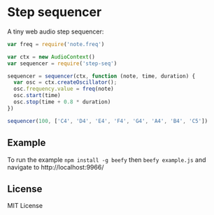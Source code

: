 # Step sequencer  

A tiny web audio step sequencer:

```js
var freq = require('note.freq')

var ctx = new AudioContext()
var sequencer = require('step-seq')

sequencer = sequencer(ctx, function (note, time, duration) {
  var osc = ctx.createOscillator();
  osc.frequency.value = freq(note)
  osc.start(time)
  osc.stop(time + 0.8 * duration)
})

sequencer(100, ['C4', 'D4', 'E4', 'F4', 'G4', 'A4', 'B4', 'C5'])
```

## Example

To run the example `npm install -g beefy` then `beefy example.js` and navigate to http://localhost:9966/

## License

MIT License
